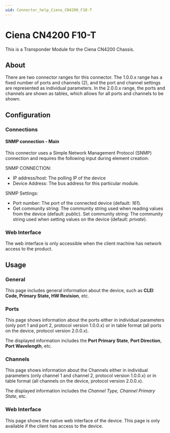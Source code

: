 ```yaml
---
uid: Connector_help_Ciena_CN4200_F10-T
---
```


# Ciena CN4200 F10-T

This is a Transponder Module for the Ciena CN4200 Chassis.

## About

There are two connector ranges for this connector. The 1.0.0.x range has a fixed number of ports and channels (2), and the port and channel settings are represented as individual parameters.
In the 2.0.0.x range, the ports and channels are shown as tables, which allows for all ports and channels to be shown.

## Configuration

### Connections

#### SNMP connection - Main

This connector uses a Simple Network Management Protocol (SNMP) connection and requires the following input during element creation:

SNMP CONNECTION:

- IP address/host: The polling IP of the device
- Device Address: The bus address for this particular module.

SNMP Settings:

- Port number: The port of the connected device (default: *161*).
- Get community string: The community string used when reading values from the device (default: *public*).
  Set community string: The community string used when setting values on the device (default: *private*).

### Web Interface

The web interface is only accessible when the client machine has network access to the product.

## Usage

### General

This page  includes general information about the device, such as **CLEI Code, Primary State, HW Revision**, etc.

### Ports

This page shows information about the ports either in individual parameters (only port 1 and port 2, protocol version 1.0.0.x) or in table format (all ports on the device, protocol version 2.0.0.x).

The displayed information includes the **Port Primary State**, **Port Direction**, **Port Wavelength**, etc.

### Channels

This page shows information about the Channels either in individual parameters (only channel 1 and channel 2, protocol version 1.0.0.x) or in table format (all channels on the device, protocol version 2.0.0.x).

The displayed information includes the **Channel Type*, *Channel Primary State**, etc.

### Web Interface

This page shows the native web interface of the device. This page is only available if the client has access to the device.
